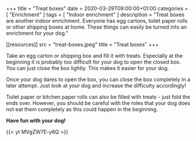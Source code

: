 +++
title =  "Treat boxes"
date = 2020-03-29T09:00:00+01:00
categories = [
    "Enrichment"
]
tags = [
    "Indoor enrichment"
]
description = "Treat boxes are another indoor enrichment. Everyone has egg cartons, toilet paper rolls or other shipping boxes at home. These things can easily be turned into an enrichment for your dog."

[[resources]]
  src = "treat-boxes.jpeg"
  title = "Treat boxes"
+++

Take an egg carton or shipping box and fill it with treats. Especially at the beginning it is probably too difficult for your dog to open the closed box. You can just close the box lightly. This makes it easier for your dog.

Once your dog dares to open the box, you can close the box completely in a later attempt. Just look at your dog and increase the difficulty accordingly!

Toilet paper or kitchen paper rolls can also be filled with treats - just fold the ends over. However, you should be careful with the roles that your dog does not eat them completely as this could happen in the beginning.

**Have fun with your dog!**

{{< yt MVgZW7E-y6Q >}}
